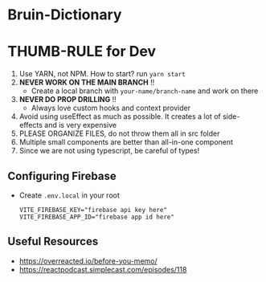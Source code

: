 # Bruin-Dictionary

# THUMB-RULE for Dev

1. Use YARN, not NPM. How to start? run `yarn start`
2. **NEVER WORK ON THE MAIN BRANCH** !!
   - Create a local branch with `your-name/branch-name` and work on there
3. **NEVER DO PROP DRILLING** !!
   - Always love custom hooks and context provider
4. Avoid using useEffect as much as possible. It creates a lot of side-effects and is very expensive
5. PLEASE ORGANIZE FILES, do not throw them all in src folder
6. Multiple small components are better than all-in-one component
7. Since we are not using typescript, be careful of types!

## Configuring Firebase

- Create `.env.local` in your root

  ```
  VITE_FIREBASE_KEY="firebase api key here"
  VITE_FIREBASE_APP_ID="firebase app id here"
  ```

## Useful Resources

- https://overreacted.io/before-you-memo/
- https://reactpodcast.simplecast.com/episodes/118
